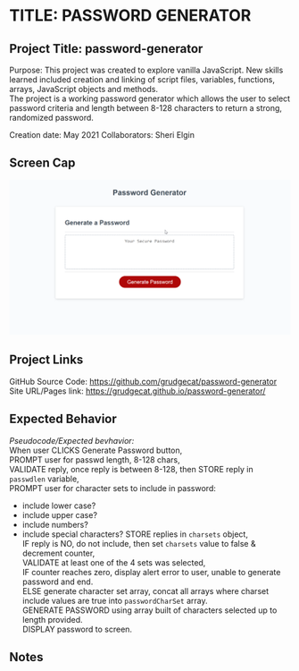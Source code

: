 # TITLE: PASSWORD GENERATOR

## Project Title: password-generator
Purpose: This project was created to explore vanilla JavaScript. New skills learned included creation and linking of script files, variables, functions, arrays, JavaScript objects and methods. \
The project is a working password generator which allows the user to select password criteria and length between 8-128 characters to return a strong, randomized password.

Creation date: May 2021
Collaborators: Sheri Elgin

## Screen Cap
![screen cap of Password Generator](./assets/screencap.png )

## Project Links
GitHub Source Code: https://github.com/grudgecat/password-generator
Site URL/Pages link: https://grudgecat.github.io/password-generator/

 
## Expected Behavior 
_Pseudocode/Expected bevhavior:_ \
When user CLICKS Generate Password button, \
PROMPT user for passwd length, 8-128 chars, \
VALIDATE reply, once reply is between 8-128, then STORE reply in `passwdlen` variable, \
PROMPT user for character sets to include in password: 
 * include lower case?
 * include upper case?
 * include numbers?
 * include special characters? 
STORE replies in `charsets` object, \
IF reply is NO, do not include, then set `charsets` value to false & decrement counter, \
VALIDATE at least one of the 4 sets was selected, \
IF counter reaches zero, display alert error to user, unable to generate password and end. \
ELSE generate character set array, concat all arrays where charset include values are true into `passwordCharSet` array. \
GENERATE PASSWORD using array built of characters selected up to length provided. \
DISPLAY password to screen. 

## Notes
